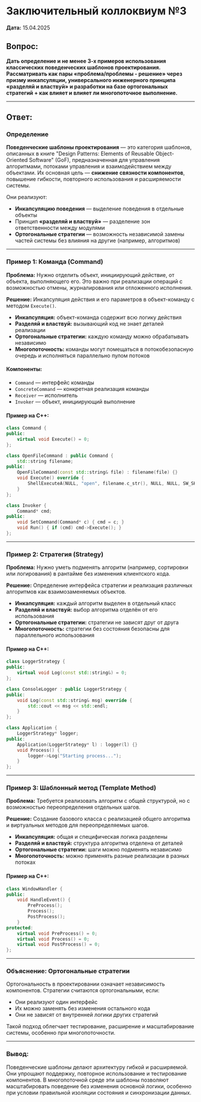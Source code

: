 # Заключительный коллоквиум №3

**Дата:** 15.04.2025

## Вопрос:

**Дать определение и не менее 3-х примеров использования классических поведенческих шаблонов проектирования. Рассматривать как пары «проблема/проблемы - решение» через призму инкапсуляции, универсального инженерного принципа «разделяй и властвуй» и разработки на базе ортогональных стратегий + как влияет и влияет ли многопоточное выполнение.**

---

## Ответ:

### Определение

**Поведенческие шаблоны проектирования** — это категория шаблонов, описанных в книге "Design Patterns: Elements of Reusable Object-Oriented Software" (GoF), предназначенная для управления алгоритмами, потоками управления и взаимодействием между объектами. Их основная цель — **снижение связности компонентов**, повышение гибкости, повторного использования и расширяемости системы.

Они реализуют:
- **Инкапсуляцию поведения** — выделение поведения в отдельные объекты
- Принцип **«разделяй и властвуй»** — разделение зон ответственности между модулями
- **Ортогональные стратегии** — возможность независимой замены частей системы без влияния на другие (например, алгоритмов)

---

### Пример 1: Команда (Command)

**Проблема:**
Нужно отделить объект, инициирующий действие, от объекта, выполняющего его. Это важно при реализации операций с возможностью отмены, журналирования или отложенного исполнения.

**Решение:**
Инкапсуляция действия и его параметров в объект-команду с методом `Execute()`.

- **Инкапсуляция:** объект-команда содержит всю логику действия
- **Разделяй и властвуй:** вызывающий код не знает деталей реализации
- **Ортогональные стратегии:** каждую команду можно обрабатывать независимо
- **Многопоточность:** команды могут помещаться в потокобезопасную очередь и исполняться параллельно пулом потоков

#### Компоненты:
- `Command` — интерфейс команды
- `ConcreteCommand` — конкретная реализация команды
- `Receiver` — исполнитель
- `Invoker` — объект, инициирующий выполнение

#### Пример на C++:
```cpp
class Command {
public:
    virtual void Execute() = 0;
};

class OpenFileCommand : public Command {
    std::string filename;
public:
    OpenFileCommand(const std::string& file) : filename(file) {}
    void Execute() override {
        ShellExecuteA(NULL, "open", filename.c_str(), NULL, NULL, SW_SHOW);
    }
};

class Invoker {
    Command* cmd;
public:
    void SetCommand(Command* c) { cmd = c; }
    void Run() { if (cmd) cmd->Execute(); }
};
```

---

### Пример 2: Стратегия (Strategy)

**Проблема:**
Нужно уметь подменять алгоритм (например, сортировки или логирования) в рантайме без изменения клиентского кода.

**Решение:**
Определение интерфейса стратегии и реализация различных алгоритмов как взаимозаменяемых объектов.

- **Инкапсуляция:** каждый алгоритм выделен в отдельный класс
- **Разделяй и властвуй:** выбор алгоритма отделён от его использования
- **Ортогональные стратегии:** стратегии не зависят друг от друга
- **Многопоточность:** стратегии без состояния безопасны для параллельного использования

#### Пример на C++:
```cpp
class LoggerStrategy {
public:
    virtual void Log(const std::string&) = 0;
};

class ConsoleLogger : public LoggerStrategy {
public:
    void Log(const std::string& msg) override {
        std::cout << msg << std::endl;
    }
};

class Application {
    LoggerStrategy* logger;
public:
    Application(LoggerStrategy* l) : logger(l) {}
    void Process() {
        logger->Log("Starting process...");
    }
};
```

---

### Пример 3: Шаблонный метод (Template Method)

**Проблема:**
Требуется реализовать алгоритм с общей структурой, но с возможностью переопределения отдельных шагов.

**Решение:**
Создание базового класса с реализацией общего алгоритма и виртуальных методов для переопределяемых шагов.

- **Инкапсуляция:** общая и специфическая логика разделены
- **Разделяй и властвуй:** структура алгоритма отделена от деталей
- **Ортогональные стратегии:** шаги можно подменять независимо
- **Многопоточность:** можно применять разные реализации в разных потоках

#### Пример на C++:
```cpp
class WindowHandler {
public:
    void HandleEvent() {
        PreProcess();
        Process();
        PostProcess();
    }
protected:
    virtual void PreProcess() = 0;
    virtual void Process() = 0;
    virtual void PostProcess() = 0;
};
```

---

### Объяснение: Ортогональные стратегии

Ортогональность в проектировании означает независимость компонентов. Стратегии считаются ортогональными, если:
- Они реализуют один интерфейс
- Их можно заменять без изменения остального кода
- Они не зависят от внутренней логики других стратегий

Такой подход облегчает тестирование, расширение и масштабирование системы, особенно при многопоточности.

---

### Вывод:

Поведенческие шаблоны делают архитектуру гибкой и расширяемой. Они упрощают поддержку, повторное использование и тестирование компонентов. В многопоточной среде эти шаблоны позволяют масштабировать поведение без изменения основной логики, особенно при условии правильной изоляции состояния и синхронизации данных.
